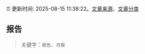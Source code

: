 :alarm_clock: 更新时间: 2025-08-15 11:38:22。[文章来源](/README.md)、[文章分类](/TAGS.md)

## 报告


> 关键字：`报告`、`月报`




